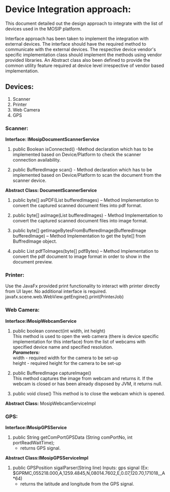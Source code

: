 # Device Integration approach:

This document detailed out the design approach to integrate with the list of devices used in the MOSIP platform.

Interface approach has been taken to implement the integration with external devices. The interface should have the required method to communicate with the external devices. The respective device vendor's specific implementation class should implement the methods using vendor provided libraries. An Abstract class also been defined to provide the common utility feature required at device level irrespective of vendor based implementation.

## Devices:
1. Scanner
2. Printer
3. Web Camera
4. GPS

### Scanner: 
**Interface: IMosipDocumentScannerService**  
   1. public Boolean isConnected()  -Method declaration which has to be implemented based on  Device/Platform to check the scanner connection availability.
   
   2. public BufferedImage scan() -  Method declaration which has to be implemented based on  Device/Platform to scan the document from the scanner device.  

**Abstract Class: DocumentScannerService**  
1. public byte[] asPDF(List<BufferedImage> bufferedImages) –  Method Implementation to convert the captured scanned document files into pdf format.  

2. public byte[] asImage(List<BufferedImage> bufferedImages) - Method Implementation to convert the captured scanned document files into image format.  

3. public byte[] getImageBytesFromBufferedImage(BufferedImage bufferedImage) – Method Implementation to get the byte[] from BuffredImage object.  

4. public List<BufferedImage>  pdfToImages(byte[] pdfBytes) – Method Implementation to convert the pdf document to image format in order to show in the document preview.  

### Printer: 
 Use the JavaFx provided print functionality to interact with printer directly from UI layer. No additional interface is required. 
 javafx.scene.web.WebView.getEngine().print(PrinterJob)

### Web Camera:  
**Interface:IMosipWebcamService**   
1. public boolean connect(int width, int height)  
   This method is used to open the web camera (there is device specific implementation for this interface) from the list of webcams with specified device name and specified resolution.  
**_Parameters:_**  
width - required width for the camera to be set-up  
height - required height for the camera to be set-up  

2. public BufferedImage captureImage()  
   This method captures the image from webcam and returns it. If the webcam is closed or has been already disposed by JVM, it returns null.  

3. public void close()
   This method is to close the webcam which is opened.

**Abstract Class:**  MosipWebcamServiceImpl

### GPS:  
**Interface:IMosipGPSService**   
1. public String getComPortGPSData (String comPortNo, int portReadWaitTime);
   - returns GPS signal.  

**Abstract Class:IMosipGPSServiceImpl**    
1. public GPSPosition sigalParser(String line)
Inputs: gps signal (Ex: $GPRMC,055218.000,A,1259.4845,N,08014.7602,E,0.07,120.70,171018,,,A*64)
   - returns the latitude and longitude from the GPS signal. 

